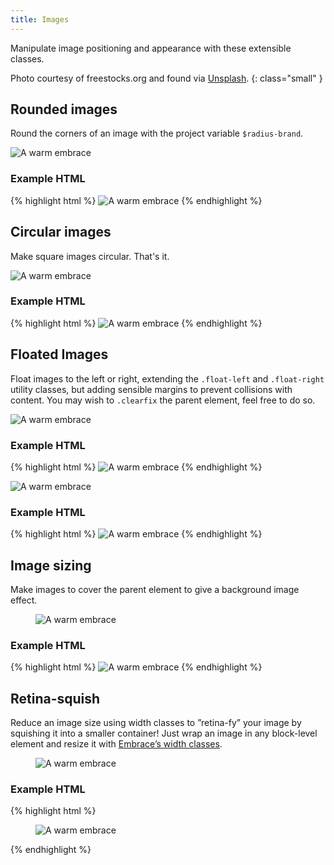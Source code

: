 ```yaml
---
title: Images
---
```


Manipulate image positioning and appearance with these extensible classes.

Photo courtesy of freestocks.org and found via <a href="https://unsplash.com/photos/yB2TGLr-rVo">Unsplash</a>.
{: class="small" }


## Rounded images

Round the corners of an image with the project variable <code>$radius-brand</code>.

<img class="img--rounded" src="/img/320px/embrace.jpeg" alt="A warm embrace">

<h3 class="h4">
  Example HTML
</h3>

{% highlight html %}
<img class="img--rounded" src="/img/320px/embrace.jpeg" alt="A warm embrace">
{% endhighlight %}

## Circular images

Make square images circular. That's it.

<img class="img--circular" src="/img/320px/embrace-square.jpg" alt="A warm embrace">

<h3 class="h4">
  Example HTML
</h3>

{% highlight html %}
<img class="img--circular" src="/img/320px/embrace.jpeg" alt="A warm embrace">
{% endhighlight %}

## Floated Images

Float images to the left or right, extending the <code>.float-left</code> and <code>.float-right</code>
utility classes, but adding sensible margins to prevent collisions with content.
You may wish to <code>.clearfix</code> the parent element, feel free to do so.

<div class="clearfix">
  <img class="img--left" src="/img/320px/embrace.jpeg" alt="A warm embrace">

  <h3 class="h4">
    Example HTML
  </h3>

  {% highlight html %}
  <img class="img--left" src="/img/320px/embrace.jpeg" alt="A warm embrace">
  {% endhighlight %}
</div>

<div class="clearfix">
  <img class="img--right" src="/img/320px/embrace.jpeg" alt="A warm embrace">

  <h3 class="h4">
    Example HTML
  </h3>

  {% highlight html %}
  <img class="img--right" src="/img/320px/embrace.jpeg" alt="A warm embrace">
  {% endhighlight %}
</div>

## Image sizing

Make images to cover the parent element to give a background image effect.

<figure>
<img class="img--cover" src="/img/640px/embrace.jpeg" alt="A warm embrace">
</figure>

<h3 class="h4">
  Example HTML
</h3>

{% highlight html %}
<img class="img--cover" src="/img/640px/embrace.jpeg" alt="A warm embrace">
{% endhighlight %}

## Retina-squish

Reduce an image size using width classes to ”retina-fy” your image by squishing it into a smaller container! Just wrap an image in any block-level element and resize it with [Embrace’s width classes](/utilities/width).

<figure class="one-half">
  <img class="img--cover" src="/img/640px/embrace.jpeg" alt="A warm embrace">
</figure>

<h3 class="h4">
  Example HTML
</h3>

{% highlight html %}
<figure class="one-third">
  <img class="img--cover" src="/img/640px/embrace.jpeg" alt="A warm embrace">
</figure>
{% endhighlight %}
